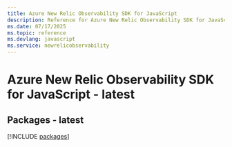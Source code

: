 ```yaml
---
title: Azure New Relic Observability SDK for JavaScript
description: Reference for Azure New Relic Observability SDK for JavaScript
ms.date: 07/17/2025
ms.topic: reference
ms.devlang: javascript
ms.service: newrelicobservability
---
```

# Azure New Relic Observability SDK for JavaScript - latest
## Packages - latest
[!INCLUDE [packages](new-relic-observability-index.md)]